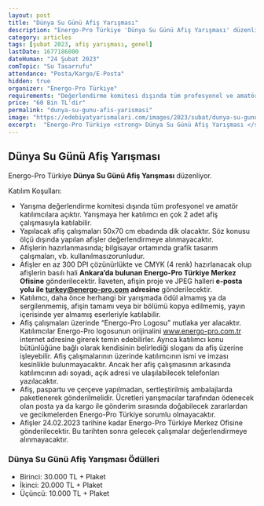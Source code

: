 ```yaml
---
layout: post
title: "Dünya Su Günü Afiş Yarışması"
description: "Energo-Pro Türkiye 'Dünya Su Günü Afiş Yarışması' düzenliyor."
category: articles
tags: [şubat 2023, afiş yarışması, genel]
lastDate: 1677186000
dateHuman: "24 Şubat 2023"
comTopic: "Su Tasarrufu"
attendance: "Posta/Kargo/E-Posta"
hidden: true
organizer: "Energo-Pro Türkiye"
requirements: "Değerlendirme komitesi dışında tüm profesyonel ve amatör katılımcılar katılabilir."
price: "60 Bin TL'dir"
permalink: "dunya-su-gunu-afis-yarismasi"
image: "https://edebiyatyarismalari.com/images/2023/subat/dunya-su-gunu-afis-yarismasi.jpg"
excerpt:  "Energo-Pro Türkiye <strong> Dünya Su Günü Afiş Yarışması </strong> düzenliyor."
---
```


## Dünya Su Günü Afiş Yarışması
Energo-Pro Türkiye **Dünya Su Günü Afiş Yarışması** düzenliyor.  

Katılım Koşulları:
- Yarışma değerlendirme komitesi dışında tüm profesyonel ve amatör katılımcılara açıktır. Yarışmaya her katılımcı en çok 2 adet afiş çalışmasıyla katılabilir.
- Yapılacak afiş çalışmaları 50x70 cm ebadında dik olacaktır. Söz konusu ölçü dışında yapılan afişler değerlendirmeye alınmayacaktır.
- Afişlerin hazırlanmasında; bilgisayar ortamında grafik tasarım çalışmaları, vb. kullanılmasızorunludur.
- Afişler en az 300 DPI çözünürlükte ve CMYK (4 renk) hazırlanacak olup afişlerin basılı hali **Ankara’da bulunan Energo-Pro Türkiye Merkez Ofisine** gönderilecektir. İlaveten, afişin proje ve JPEG halleri **e-posta yolu ile turkey@energo-pro.com adresine** gönderilecektir.
- Katılımcı, daha önce herhangi bir yarışmada ödül almamış ya da sergilenmemiş, afişin tamamı veya bir bölümü kopya edilmemiş, yayın içerisinde yer almamış eserleriyle katılabilir.
- Afiş çalışmaları üzerinde “Energo-Pro Logosu” mutlaka yer alacaktır. Katılımcılar Energo-Pro logosunun orijinalini www.energo-pro.com.tr internet adresine girerek temin edebilirler. Ayrıca katılımcı konu bütünlüğüne bağlı olarak kendisinin belirlediği sloganı da afiş üzerine işleyebilir. Afiş çalışmalarının üzerinde katılımcının ismi ve imzası kesinlikle bulunmayacaktır. Ancak her afiş çalışmasının arkasında katılımcının adı soyadı, açık adresi ve ulaşılabilecek telefonları yazılacaktır.
- Afiş, paspartu ve çerçeve yapılmadan, sertleştirilmiş ambalajlarda paketlenerek gönderilmelidir. Ücretleri yarışmacılar tarafından ödenecek olan posta ya da kargo ile gönderim sırasında doğabilecek zararlardan ve gecikmelerden Energo-Pro Türkiye sorumlu olmayacaktır.
- Afişler 24.02.2023 tarihine kadar Energo-Pro Türkiye Merkez Ofisine gönderilecektir. Bu tarihten sonra gelecek çalışmalar değerlendirmeye alınmayacaktır.

### Dünya Su Günü Afiş Yarışması Ödülleri
- Birinci: 30.000 TL + Plaket
- İkinci: 20.000 TL + Plaket
- Üçüncü: 10.000 TL + Plaket